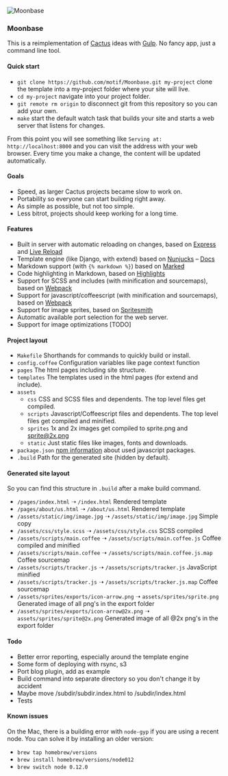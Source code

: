 ![Moonbase](http://cl.ly/image/3n3z0u1k2l41/2D1BD7F500000578-3260346-image-a-9_1444040887566.jpg)

### Moonbase
This is a reimplementation of [Cactus](http://github.com/koenbok/Cactus) ideas with [Gulp](http://gulpjs.com). No fancy app, just a command line tool.

#### Quick start
- `git clone https://github.com/motif/Moonbase.git my-project` clone the template into a my-project folder where your site will live.
- `cd my-project` navigate into your project folder.
- `git remote rm origin` to disconnect git from this repository so you can add your own.
- `make` start the default watch task that builds your site and starts a web server that listens for changes.

From this point you will see something like `Serving at: http://localhost:8000` and you can visit the address with your web browser. Every time you make a change, the content will be updated automatically.

#### Goals
- Speed, as larger Cactus projects became slow to work on.
- Portability so everyone can start building right away.
- As simple as possible, but not too simple.
- Less bitrot, projects should keep working for a long time.

#### Features
- Built in server with automatic reloading on changes, based on [Express](http://expressjs.com) and [Live Reload](https://github.com/napcs/node-livereload)
- Template engine (like Django, with extend) based on [Nunjucks](https://mozilla.github.io/nunjucks/) – [Docs](https://mozilla.github.io/nunjucks/templating.html)
- Markdown support (with `{% markdown %}`) based on [Marked](https://github.com/chjj/marked)
- Code highlighting in Markdown, based on [Highlights](https://github.com/atom/highlights)
- Support for SCSS and includes (with minification and sourcemaps), based on [Webpack](https://webpack.github.io)
- Support for javascript/coffeescript (with minification and sourcemaps), based on [Webpack](https://webpack.github.io)
- Support for image sprites, based on [Spritesmith](https://github.com/twolfson/gulp.spritesmith)
- Automatic available port selection for the web server.
- Support for image optimizations [TODO]

#### Project layout
- `Makefile` Shorthands for commands to quickly build or install.
- `config.coffee` Configuration variables like page context function
- `pages` The html pages including site structure.
- `templates` The templates used in the html pages (for extend and include).
- `assets`
	- `css` CSS and SCSS files and dependents. The top level files get compiled.
	- `scripts` Javascript/Coffeescript files and dependents. The top level files get compiled and minified.
	- `sprites` 1x and 2x images get compiled to sprite.png and sprite@2x.png
	- `static` Just static files like images, fonts and downloads.
- `package.json` [npm information](https://docs.npmjs.com/files/package.json) about used javascript packages.
- `.build` Path for the generated site (hidden by default).

#### Generated site layout
So you can find this structure in `.build` after a make build command.

- `/pages/index.html` ➝ `/index.html` Rendered template
- `/pages/about/us.html` ➝ `/about/us.html` Rendered template
- `/assets/static/img/image.jpg` ➝ `/assets/static/img/image.jpg` Simple copy
- `/assets/css/style.scss` ➝ `/assets/css/style.css` SCSS compiled
- `/assets/scripts/main.coffee` ➝ `/assets/scripts/main.coffee.js` Coffee compiled and minified
- `/assets/scripts/main.coffee` ➝ `/assets/scripts/main.coffee.js.map` Coffee sourcemap
- `/assets/scripts/tracker.js` ➝ `/assets/scripts/tracker.js` JavaScript minified
- `/assets/scripts/tracker.js` ➝ `/assets/scripts/tracker.js.map` Coffee sourcemap
- `/assets/sprites/exports/icon-arrow.png` ➝ `assets/sprites/sprite.png` Generated image of all png's in the export folder
- `/assets/sprites/exports/icon-arrow@2x.png` ➝ `assets/sprites/sprite@2x.png` Generated image of all @2x png's in the export folder


#### Todo
- Better error reporting, especially around the template engine
- Some form of deploying with rsync, s3
- Port blog plugin, add as example
- Build command into separate directory so you don't change it by accident
- Maybe move /subdir/subdir.index.html to /subdir/index.html
- Tests

#### Known issues
On the Mac, there is a building error with `node-gyp` if you are using a recent node. You can solve it by installing an older version:

- `brew tap homebrew/versions`
- `brew install homebrew/versions/node012`
- `brew switch node 0.12.0`

